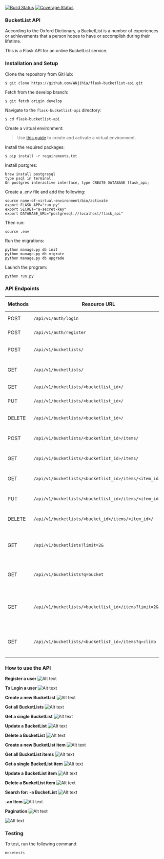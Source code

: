 [![Build Status](https://travis-ci.org/WNjihia/flask-bucketlist-api.svg?branch=master)](https://travis-ci.org/WNjihia/flask-bucketlist-api)
[![Coverage Status](https://coveralls.io/repos/github/WNjihia/flask-bucketlist-api/badge.svg?branch=develop)](https://coveralls.io/github/WNjihia/flask-bucketlist-api?branch=develop)

### BucketList API

According to the Oxford Dictionary, a BucketList is a number of experiences or achievements that a person hopes to have or accomplish during their lifetime.

This is a Flask API for an online BucketList service.

### Installation and Setup

Clone the repository from GitHub:
```
$ git clone https://github.com/WNjihia/flask-bucketlist-api.git
```

Fetch from the develop branch:
```
$ git fetch origin develop
```

Navigate to the `flask-bucketlist-api` directory:
```
$ cd flask-bucketlist-api
```

Create a virtual environment:
> Use [this guide](http://docs.python-guide.org/en/latest/dev/virtualenvs/) to create and activate a virtual environment.

Install the required packages:
```
$ pip install -r requirements.txt

```

Install postgres:
```
brew install postgresql
type psql in terminal.
On postgres interactive interface, type CREATE DATABASE flask_api;
```

Create a .env file and add the following:
```
source name-of-virtual-environment/bin/activate
export FLASK_APP="run.py"
export SECRET="a-secret-key"
export DATABASE_URL="postgresql://localhost/flask_api"
```

Then run:
```
source .env
```

Run the migrations:
```
python manage.py db init
python manage.py db migrate
python manage.py db upgrade
```

Launch the program:
```
python run.py
```

### API Endpoints

| Methods | Resource URL | Description | Public Access |
| ---- | ------- | --------------- | ------ |
|POST| `/api/v1/auth/login` | Logs a user in| TRUE |
|POST| `/api/v1/auth/register` |  Register a user | TRUE |
|POST| `/api/v1/bucketlists/` | Create a new bucket list | FALSE |
|GET| `/api/v1/bucketlists/` | List all the created bucket lists | FALSE |
|GET| `/api/v1/bucketlists/<bucketlist_id>/` | Get single bucket list | FALSE |
|PUT| `/api/v1/bucketlists/<bucketlist_id>/` | Update this bucket list | FALSE |
|DELETE| `/api/v1/bucketlists/<bucketlist_id>/` | Delete this single bucket list | FALSE |
|POST| `/api/v1/bucketlists/<bucketlist_id>/items/` | Create a new item in bucket list | FALSE |
|GET| `/api/v1/bucketlists/<bucketlist_id>/items/` | List items in this bucket list | FALSE |
|GET| `/api/v1/bucketlists/<bucketlist_id>/items/<item_id>/` | Get single bucket list item | FALSE |
|PUT|`/api/v1/bucketlists/<bucketlist_id>/items/<item_id>/` | Update a bucket list item | FALSE |
|DELETE|`/api/v1/bucketlists/<bucket_id>/items/<item_id>/` | Delete an item in a bucket list | FALSE |
|GET| `/api/v1/bucketlists?limit=2&` | Pagination to get 2 bucket list records per page | FALSE |
|GET| `/api/v1/bucketlists?q=bucket` | Search for bucket lists with name like ```bucket``` | FALSE |
|GET| `/api/v1/bucketlists/<bucketlist_id>/items?limit=2&` | Pagination to get 2 bucketlist item records per page | FALSE |
|GET| `/api/v1/bucketlists/<bucketlist_id>/items?q=climb` | Search for bucketlist items with name like ```climb``` | FALSE |

### How to use the API

**Register a user**
![Alt text](https://image.ibb.co/gsQT4a/Screen_Shot_2017_07_10_at_14_34_15.png)

**To Login a user**
![Alt text](https://image.ibb.co/csyTLF/Screen_Shot_2017_07_10_at_12_31_28.png)

**Create a new BucketList**
![Alt text](https://image.ibb.co/dbq9cv/Screen_Shot_2017_07_10_at_14_39_18.png)

**Get all BucketLists**
![Alt text](https://image.ibb.co/gEhAZa/Screen_Shot_2017_07_10_at_12_35_12.png)

**Get a single BucketList**
![Alt text](https://image.ibb.co/cwy1qF/Screen_Shot_2017_07_10_at_14_43_33.png)

**Update a BucketList**
![Alt text](https://image.ibb.co/g0jDnv/Screen_Shot_2017_07_10_at_12_34_35.png)

**Delete a BucketList**
![Alt text](https://image.ibb.co/jmhYnv/Screen_Shot_2017_07_10_at_12_34_59.png)

**Create a new BucketList item**
![Alt text](https://image.ibb.co/jjFa0F/Screen_Shot_2017_07_10_at_12_36_39.png)

**Get all BucketList items**
![Alt text](https://image.ibb.co/j0iRqF/Screen_Shot_2017_07_10_at_12_36_53.png)

**Get a single BucketList item**
![Alt text](https://image.ibb.co/mhC5Hv/Screen_Shot_2017_07_10_at_14_42_10.png)

**Update a BucketList item**
![Alt text](https://image.ibb.co/ifFvja/Screen_Shot_2017_07_10_at_12_37_50.png)

**Delete a BucketList item**
![Alt text](https://image.ibb.co/e6pAHv/Screen_Shot_2017_07_10_at_12_38_13.png)

**Search for:**
 **-a BucketList**
![Alt text](https://image.ibb.co/fnYvHv/Screen_Shot_2017_07_10_at_14_36_31.png)

 **-an Item**
![Alt text](https://image.ibb.co/imZfja/Screen_Shot_2017_07_10_at_14_35_56.png)

**Pagination**
![Alt text](https://image.ibb.co/kPcYnv/Screen_Shot_2017_07_10_at_12_33_08.png)

![Alt text](https://image.ibb.co/f3dHEa/Screen_Shot_2017_07_10_at_12_33_24.png)

### Testing

To test, run the following command:
```
nosetests
```
